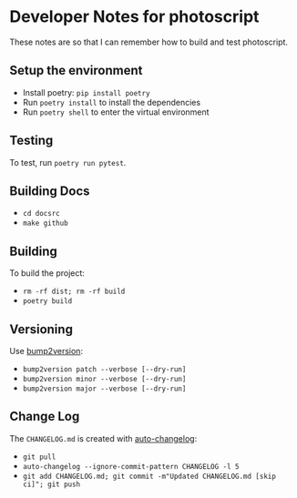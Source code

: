 # Developer Notes for photoscript

These notes are so that I can remember how to build and test photoscript.

## Setup the environment

- Install poetry: `pip install poetry`
- Run `poetry install` to install the dependencies
- Run `poetry shell` to enter the virtual environment

## Testing

To test, run `poetry run pytest`.

## Building Docs

- `cd docsrc`
- `make github`

## Building

To build the project:

- `rm -rf dist; rm -rf build`
- `poetry build`

## Versioning

Use [bump2version](https://github.com/c4urself/bump2version):

- `bump2version patch --verbose [--dry-run]`
- `bump2version minor --verbose [--dry-run]`
- `bump2version major --verbose [--dry-run]`

## Change Log

The `CHANGELOG.md` is created with [auto-changelog](https://github.com/cookpete/auto-changelog):

- `git pull`
- `auto-changelog --ignore-commit-pattern CHANGELOG -l 5`
- `git add CHANGELOG.md; git commit -m"Updated CHANGELOG.md [skip ci]"; git push`
